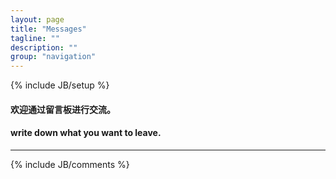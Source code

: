 ```yaml
---
layout: page
title: "Messages"
tagline: ""
description: ""
group: "navigation"
---
```

{% include JB/setup %}
#### 欢迎通过留言板进行交流。
#### write down what you want to leave.

---
{% include JB/comments %}
